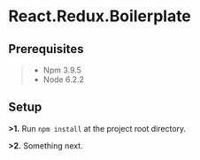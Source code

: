 React.Redux.Boilerplate
=======================

Prerequisites
-------------

  >- Npm 3.9.5
  >- Node 6.2.2


Setup
-----
  **>1.** Run `npm install` at the project root directory.
  
  **>2.** Something next.
